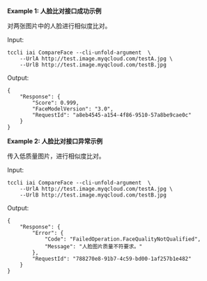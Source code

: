 **Example 1: 人脸比对接口成功示例**

对两张图片中的人脸进行相似度比对。

Input: 

```
tccli iai CompareFace --cli-unfold-argument  \
    --UrlA http://test.image.myqcloud.com/testA.jpg \
    --UrlB http://test.image.myqcloud.com/testB.jpg
```

Output: 
```
{
    "Response": {
        "Score": 0.999,
        "FaceModelVersion": "3.0",
        "RequestId": "a8eb4545-a154-4f86-9510-57a8be9cae0c"
    }
}
```

**Example 2: 人脸比对接口异常示例**

传入低质量图片，进行相似度比对。

Input: 

```
tccli iai CompareFace --cli-unfold-argument  \
    --UrlA http://test.image.myqcloud.com/testA.jpg \
    --UrlB http://test.image.myqcloud.com/testB.jpg
```

Output: 
```
{
    "Response": {
        "Error": {
            "Code": "FailedOperation.FaceQualityNotQualified",
            "Message": "人脸图片质量不符要求。"
        },
        "RequestId": "788270e8-91b7-4c59-bd00-1af257b1e482"
    }
}
```

